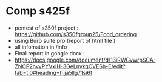 # Comp s425f
- pentest of s350f project : https://github.com/s350fgroup25/Food_ordering
- using Burp suite pro (report of html file )
- all infomation in /info
- Final report in google docx :
- https://docs.google.com/document/d/13iRWGvwrpSCA-ZNCP2hvyPYVxIH-3GeLnvkqCVESh-E/edit?tab=t.0#heading=h.ja5llg71si6f
